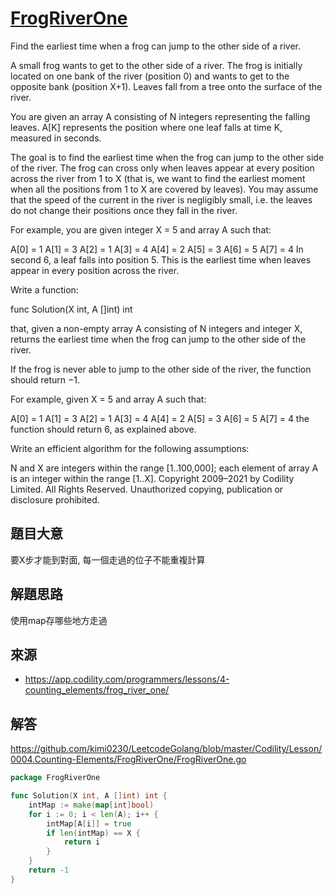 # [FrogRiverOne](https://app.codility.com/programmers/lessons/4-counting_elements/frog_river_one/)
Find the earliest time when a frog can jump to the other side of a river.

A small frog wants to get to the other side of a river. The frog is initially located on one bank of the river (position 0) and wants to get to the opposite bank (position X+1). Leaves fall from a tree onto the surface of the river.

You are given an array A consisting of N integers representing the falling leaves. A[K] represents the position where one leaf falls at time K, measured in seconds.

The goal is to find the earliest time when the frog can jump to the other side of the river. The frog can cross only when leaves appear at every position across the river from 1 to X (that is, we want to find the earliest moment when all the positions from 1 to X are covered by leaves). You may assume that the speed of the current in the river is negligibly small, i.e. the leaves do not change their positions once they fall in the river.

For example, you are given integer X = 5 and array A such that:

  A[0] = 1
  A[1] = 3
  A[2] = 1
  A[3] = 4
  A[4] = 2
  A[5] = 3
  A[6] = 5
  A[7] = 4
In second 6, a leaf falls into position 5. This is the earliest time when leaves appear in every position across the river.

Write a function:

func Solution(X int, A []int) int

that, given a non-empty array A consisting of N integers and integer X, returns the earliest time when the frog can jump to the other side of the river.

If the frog is never able to jump to the other side of the river, the function should return −1.

For example, given X = 5 and array A such that:

  A[0] = 1
  A[1] = 3
  A[2] = 1
  A[3] = 4
  A[4] = 2
  A[5] = 3
  A[6] = 5
  A[7] = 4
the function should return 6, as explained above.

Write an efficient algorithm for the following assumptions:

N and X are integers within the range [1..100,000];
each element of array A is an integer within the range [1..X].
Copyright 2009–2021 by Codility Limited. All Rights Reserved. Unauthorized copying, publication or disclosure prohibited.


## 題目大意
要X步才能到對面, 每一個走過的位子不能重複計算
## 解題思路
使用map存哪些地方走過

## 來源
* https://app.codility.com/programmers/lessons/4-counting_elements/frog_river_one/

## 解答
https://github.com/kimi0230/LeetcodeGolang/blob/master/Codility/Lesson/0004.Counting-Elements/FrogRiverOne/FrogRiverOne.go


```go
package FrogRiverOne

func Solution(X int, A []int) int {
	intMap := make(map[int]bool)
	for i := 0; i < len(A); i++ {
		intMap[A[i]] = true
		if len(intMap) == X {
			return i
		}
	}
	return -1
}
```
